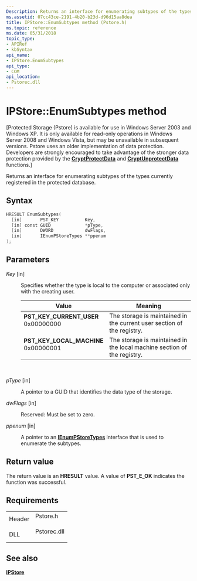 ```yaml
---
Description: Returns an interface for enumerating subtypes of the types currently registered in the protected database.
ms.assetid: 07cc43ce-2191-4b20-b23d-d96d15aa8dea
title: IPStore::EnumSubtypes method (Pstore.h)
ms.topic: reference
ms.date: 05/31/2018
topic_type: 
- APIRef
- kbSyntax
api_name: 
- IPStore.EnumSubtypes
api_type: 
- COM
api_location: 
- Pstorec.dll
---
```


# IPStore::EnumSubtypes method

\[Protected Storage (Pstore) is available for use in Windows Server 2003 and Windows XP. It is only available for read-only operations in Windows Server 2008 and Windows Vista, but may be unavailable in subsequent versions. Pstore uses an older implementation of data protection. Developers are strongly encouraged to take advantage of the stronger data protection provided by the [**CryptProtectData**](https://msdn.microsoft.com/library/Aa380261(v=VS.85).aspx) and [**CryptUnprotectData**](https://msdn.microsoft.com/library/Aa380882(v=VS.85).aspx) functions.\]

Returns an interface for enumerating subtypes of the types currently registered in the protected database.

## Syntax


```C++
HRESULT EnumSubtypes(
  [in]       PST_KEY          Key,
  [in] const GUID             *pType,
  [in]       DWORD            dwFlags,
  [in]       IEnumPStoreTypes **ppenum
);
```



## Parameters

<dl> <dt>

*Key* \[in\]
</dt> <dd>

Specifies whether the type is local to the computer or associated only with the creating user.



| Value                                                                                                                                                                                                                                                   | Meaning                                                                            |
|---------------------------------------------------------------------------------------------------------------------------------------------------------------------------------------------------------------------------------------------------------|------------------------------------------------------------------------------------|
| <span id="PST_KEY_CURRENT_USER"></span><span id="pst_key_current_user"></span><dl> <dt>**PST\_KEY\_CURRENT\_USER**</dt> <dt>0x00000000</dt> </dl>    | The storage is maintained in the current user section of the registry.<br/>  |
| <span id="PST_KEY_LOCAL_MACHINE"></span><span id="pst_key_local_machine"></span><dl> <dt>**PST\_KEY\_LOCAL\_MACHINE**</dt> <dt>0x00000001</dt> </dl> | The storage is maintained in the local machine section of the registry.<br/> |



 

</dd> <dt>

*pType* \[in\]
</dt> <dd>

A pointer to a GUID that identifies the data type of the storage.

</dd> <dt>

*dwFlags* \[in\]
</dt> <dd>

Reserved: Must be set to zero.

</dd> <dt>

*ppenum* \[in\]
</dt> <dd>

A pointer to an [**IEnumPStoreTypes**](ienumpstoretypes.md) interface that is used to enumerate the subtypes.

</dd> </dl>

## Return value

The return value is an **HRESULT** value. A value of **PST\_E\_OK** indicates the function was successful.

## Requirements



|                   |                                                                                        |
|-------------------|----------------------------------------------------------------------------------------|
| Header<br/> | <dl> <dt>Pstore.h</dt> </dl>    |
| DLL<br/>    | <dl> <dt>Pstorec.dll</dt> </dl> |



## See also

<dl> <dt>

[**IPStore**](ipstore.md)
</dt> </dl>

 

 




